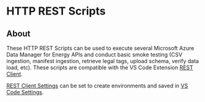 # HTTP REST Scripts

## About

These HTTP REST Scripts can be used to execute several Microsoft Azure Data Manager for Energy APIs and conduct basic smoke testing (CSV ingestion, manifest ingestion, retrieve legal tags, upload schema, verify data load, etc). These scripts are compatible with the VS Code Extension [REST Client](https://marketplace.visualstudio.com/items?itemName=humao.rest-client).

[REST Client Settings](https://github.com/Huachao/vscode-restclient#environment-variables) can be set to create environments and saved in [VS Code Settings](https://vscode.readthedocs.io/en/latest/getstarted/settings/).
